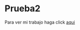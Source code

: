 # Prueba2
Para ver mi trabajo haga click [aqui](https://introtospatialdatascience.github.io/Prueba2/)
